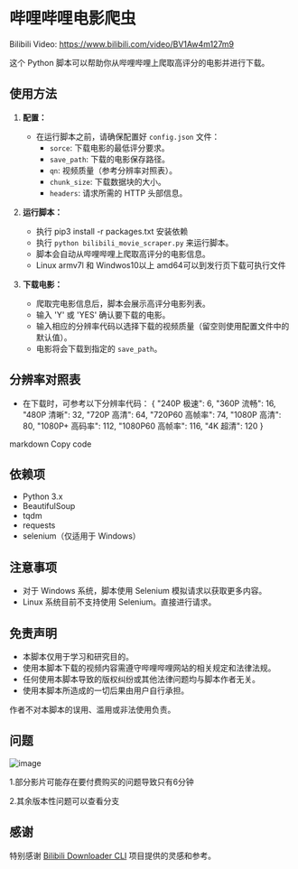 # 哔哩哔哩电影爬虫

Bilibili Video: https://www.bilibili.com/video/BV1Aw4m127m9

这个 Python 脚本可以帮助你从哔哩哔哩上爬取高评分的电影并进行下载。

## 使用方法

1. **配置：**

   - 在运行脚本之前，请确保配置好 `config.json` 文件：
     - `sorce`: 下载电影的最低评分要求。
     - `save_path`: 下载的电影保存路径。
     - `qn`: 视频质量（参考分辨率对照表）。
     - `chunk_size`: 下载数据块的大小。
     - `headers`: 请求所需的 HTTP 头部信息。

2. **运行脚本：**
   - 执行 pip3 install -r packages.txt 安装依赖
   - 执行 `python bilibili_movie_scraper.py` 来运行脚本。
   - 脚本会自动从哔哩哔哩上爬取高评分的电影信息。
   - Linux armv7l 和 Windwos10以上 amd64可以到发行页下载可执行文件
3. **下载电影：**

   - 爬取完电影信息后，脚本会展示高评分电影列表。
   - 输入 'Y' 或 'YES' 确认要下载的电影。
   - 输入相应的分辨率代码以选择下载的视频质量（留空则使用配置文件中的默认值）。
   - 电影将会下载到指定的 `save_path`。

## 分辨率对照表

- 在下载时，可参考以下分辨率代码：
{
"240P 极速": 6,
"360P 流畅": 16,
"480P 清晰": 32,
"720P 高清": 64,
"720P60 高帧率": 74,
"1080P 高清": 80,
"1080P+ 高码率": 112,
"1080P60 高帧率": 116,
"4K 超清": 120
}

markdown
Copy code

## 依赖项

- Python 3.x
- BeautifulSoup
- tqdm
- requests
- selenium（仅适用于 Windows）

## 注意事项

- 对于 Windows 系统，脚本使用 Selenium 模拟请求以获取更多内容。
- Linux 系统目前不支持使用 Selenium。直接进行请求。

## 免责声明

- 本脚本仅用于学习和研究目的。
- 使用本脚本下载的视频内容需遵守哔哩哔哩网站的相关规定和法律法规。
- 任何使用本脚本导致的版权纠纷或其他法律问题均与脚本作者无关。
- 使用本脚本所造成的一切后果由用户自行承担。

作者不对本脚本的误用、滥用或非法使用负责。

## 问题

![image](https://github.com/Heartestrella/Downlaod-movie/assets/110215026/6548cf52-4438-4f06-a49b-03463011ee03)

1.部分影片可能存在要付费购买的问题导致只有6分钟

2.其余版本性问题可以查看分支


## 感谢

特别感谢 [Bilibili Downloader CLI](https://github.com/open17/Bilibili-Downloader-Cli) 项目提供的灵感和参考。
